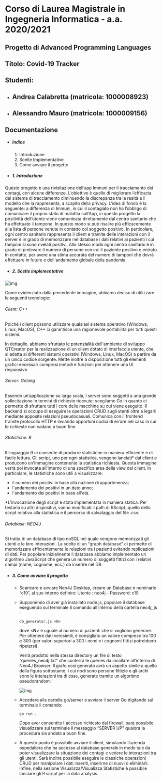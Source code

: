# Corso di Laurea Magistrale in Ingegneria Informatica - a.a. 2020/2021

## Progetto di Advanced Programming Languages 

## Titolo: Covid-19 Tracker 

## Studenti: 

- ## 	Andrea Calabretta (matricola: 1000008923)

- ## 	Alessandro Mauro (matricola: 1000009156) 



## Documentazione

- ##### Indice

  1. Introduzione
  2. Scelte Implementative
  3. Come avviare il progetto

  

- ##### 1. Introduzione

Questo progetto è una rivisitazione dell’app Immuni per il tracciamento dei contagi, con alcune differenze.
L’obiettivo è quello di migliorare l’efficacia del sistema di tracciamento diminuendo la discrepanza tra la realtà e il modello che la rappresenta, a scapito della privacy.
L'idea di fondo è la seguente: a differenza di Immuni, in cui il contagiato non ha l’obbligo di comunicare il proprio stato di malattia sull’App, in questo progetto la positività dell’utente viene comunicata direttamente dal centro sanitario che ha effettuato il tampone. In questo modo si può risalire più efficacemente alla lista di persone venute in contatto col soggetto positivo. In particolare, ogni centro sanitario rappresenta il client e tramite delle interazioni con il server è in grado di memorizzare nel database i dati relativi ai pazienti i cui tamponi si sono rivelati positivi. Allo stesso modo ogni centro sanitario è in grado di prelevare il numero di persone con cui il paziente positivo è entrato in contatto, per avere una stima accurata del numero di tamponi che dovrà effettuare in futuro e dell'andamento globale della pandemia.



- ##### 2. Scelte implementative

![img](https://github.com/andrea-calabretta/c19/blob/main/z.CONSEGNA/documentazione/Diagram.jpg)

Come evidenziato dalla precedente immagine, abbiamo deciso di utilizzare le seguenti tecnologie:

###### Client: C++

Poiché i client possono utilizzare qualsiasi sistema operativo (Windows, Linux, MacOS), C++ ci garantisce una ragionevole portabilità per tutti questi sistemi.

In dettaglio, abbiamo sfruttato le potenzialità dell'ambiente di sviluppo QTCreator per la realizzazione di un client dotato di interfaccia utente, che si adatta ai differenti sistemi operativi (Windows, Linux, MacOS) a partire da un unico codice sorgente. Mette inoltre a disposizione tutti gli elementi grafici necessari compresi metodi e funzioni per ottenere una UI responsive.

###### Server: Golang

Essendo un’applicazione su larga scala, i server sono soggetti a una grande sollecitazione in termini di richieste ricevute; scegliamo Go in quanto ci permette di sfruttare tutti i core delle macchine su cui viene eseguito. Il backend si occupa di eseguire le operazioni CRUD sugli utenti oltre a legarli mediante apposite relazioni pseudocasuali. Comunica con il frontend tramite protocollo HTTP e inviando opportuni codici di errore nel caso in cui le richieste non vadano a buon fine. 

###### Statistiche: R

Il linguaggio R ci consente di produrre statistiche in maniera efficiente e di facile lettura. Gli script, uno per ogni statistica, vengono lanciati* dal client e producono un'immagine contenente la statistica richiesta. Questa immagine verrà poi invocata all'interno di una specifica area della view del client.
In particolare, le statistiche sono utili a visualizzare:

- il numero dei positivi in base alla nazione di appartenenza;
- l'andamento dei positivi in un dato anno;
- l'andamento dei positivi in base all'età.

*L'invocazione degli script è stata implementata in maniera statica. Per testarla su altri dispositivi, vanno modificati il path di RScript, quello dello script relativo alla statistica e il percorso di salvataggio del file .csv.

###### Database: NEO4J

Si tratta di un database di tipo noSQL nel quale vengono memorizzati gli utenti e le loro interazioni. La scelta di un "graph database" ci permette di memorizzare efficientemente le relazioni tra i pazienti evitando replicazioni di dati. Per popolare inizialmente il database abbiamo implementato un algoritmo JavaScript che genera un numero di soggetti fittizi con i relativi campi (nome, cognome, ecc.) da inserire nel DB.



- ##### 3. Come avviare il progetto

  - Scaricare e avviare Neo4J Desktop, creare un Database e nominarlo “c19”, al suo interno definire: Utente : neo4j - Password: c19

  - Supponendo di aver già installato node.js, popolare il database eseguendo sul terminale il comando all’interno della cartella neo4j_js :
    
    ```
    db_generator.js <N>
    ```
    
    dove <**N**> è uguale al numero di pazienti che si vogliono generare.
    Per ottenere dati verosimili, è consigliato un valore compreso tra 100 e 300 (per valori superiori a 300 i nomi e i cognomi fittizi potrebbero ripetersi).
    
    Verrà prodotto nella stessa directory un file di testo “queries_neo4j.txt” che conterrà le queries da incollare all’interno di Neo4J Browser.
    Il grafo così generato avrà un aspetto simile a quello della figura sottostante, i cui nodi sono persone fittizie e gli archi sono le interazioni tra di esse, generate tramite un algoritmo pseudorandom: 
    
    ![img](https://lh5.googleusercontent.com/bKmIuutiC_l5zs4xwevsgFwbdSc_RAHKR9RhLOPk6IOnlkDbn0iJyGur-zmcpeLUXeu8o5NU1C4IUWy-IHMZU3HNKjloJHZ7hCiJVyFyrWnUDSbHOykFw5Na420DtCh7tvHazR1v)
    
  - Accedere alla cartella go/server e avviare il server Go digitando sul terminale il comando: 
    
    ```
    go run .
    ```
    
    Dopo aver consentito l'accesso richiesto dal firewall, sarà possibile visualizzare sul terminale il messaggio “SERVER UP" qualora la procedura sia andata a buon fine.
    
  - A questo punto è possibile avviare il client, simulando l’azienda ospedaliera che ha accesso al database generale in modo tale da poter visualizzare la situazione dei contagi e vedere le interazioni tra gli utenti. Sarà inoltre possibile eseguire le classiche operazioni CRUD per manipolare i dati inseriti, inserirne di nuovi o eliminarli. Infine, nella sezione Visualizza/Visualizza Statistiche è possibile lanciare gli R script per la data analysis.
  

